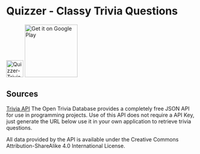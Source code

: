 # Quizzer - Classy Trivia Questions

<img src='https://github.com/DevKazonovic/Quizzer/blob/653e246c2b8d0e8daf7c96e1a9ae678b9dfe54d5/app/src/main/ic_launcher-playstore.png' alt='Quizzer-Trivia Game' height='45' /> 

<a href='https://play.google.com/store/apps/details?id=com.devkazonovic.projects.quizzer'>
   <img src='https://i.imgur.com/IbzFIbV.png' alt='Get it on Google Play'  width="140" />
</a>
</br>

## Sources 

[Trivia API](https://opentdb.com/api_config.php)
The Open Trivia Database provides a completely free JSON API for use in programming projects. Use of this API does not require a API Key, just generate the URL below use it in your own application to retrieve trivia questions.

All data provided by the API is available under the Creative Commons Attribution-ShareAlike 4.0 International License. 
